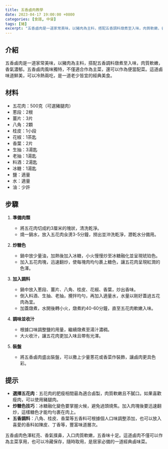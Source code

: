 ```yaml
---
title: 五香鹵肉教學
date: 2023-04-17 19:00:00 +0800
categories: [食譜, 中餐]
tags: [豬] 
excerpt: "五香鹵肉是一道家常美味，以豬肉為主料，搭配五香調料燉煮至入味，肉質軟嫩，香氣濃郁。五香鹵肉風味獨特，不僅適合作為主菜，還可以作為便當配菜。這道鹵味道鮮美，可以冷熱兩吃，是一道老少皆宜的經典美食"
---
```


## 介紹
五香鹵肉是一道家常美味，以豬肉為主料，搭配五香調料燉煮至入味，肉質軟嫩，香氣濃郁。五香鹵肉風味獨特，不僅適合作為主菜，還可以作為便當配菜。這道鹵味道鮮美，可以冷熱兩吃，是一道老少皆宜的經典美食。

## 材料
- 五花肉：500克（可選豬腿肉）
- 蔥段：2根
- 薑片：3片
- 八角：2顆
- 桂皮：1小段
- 花椒：1茶匙
- 香葉：2片
- 生抽：3湯匙
- 老抽：1湯匙
- 料酒：2湯匙
- 冰糖：1湯匙
- 鹽：適量
- 水：適量
- 油：少許

## 步驟

1. **準備肉類**  
   - 將五花肉切成約3厘米的塊狀，清洗乾淨。
   - 燒一鍋水，放入五花肉汆燙3-5分鐘，撈出並沖洗乾淨，瀝乾水分備用。

2. **炒糖色**  
   - 鍋中放少量油，加熱後加入冰糖，小火慢慢炒至冰糖融化並呈現琥珀色。
   - 加入五花肉塊，迅速翻炒，使每塊肉均勻裹上糖色，讓五花肉呈現紅潤的色澤。

3. **加入調料**  
   - 鍋中放入蔥段、薑片、八角、桂皮、花椒、香葉，炒出香味。
   - 倒入料酒、生抽、老抽，攪拌均勻，再加入適量水，水量以剛好蓋過五花肉為宜。
   - 加蓋燉煮，水開後轉小火，燉煮約40-60分鐘，直至五花肉軟嫩入味。

4. **調味並收汁**  
   - 根據口味調整鹽的用量，繼續燉煮至湯汁濃稠。
   - 大火收汁，讓五花肉更加入味且帶有光澤。

5. **裝盤**  
   - 將五香鹵肉盛出裝盤，可以撒上少量蔥花或香菜作裝飾，讓鹵肉更具色彩。

## 提示
- **選擇五花肉**：五花肉的肥瘦相間最為適合鹵製，肉質軟嫩且不膩口。如果喜歡瘦肉，可以使用豬腿肉。
- **炒糖色技巧**：冰糖融化變色要掌握火候，避免過頭燒焦。加入肉塊後要迅速翻炒，這樣糖色才能均勻裹在肉上。
- **五香調料**：八角、桂皮、香葉等五香料可根據個人口味調整添加，也可以放入喜愛的香料如陳皮、丁香等，豐富味道層次。

五香鹵肉色澤紅亮、香氣撲鼻，入口肉質軟嫩，五香味十足。這道鹵肉不僅可以作為主菜享用，也可以冷藏保存，隨時取用，是居家必備的一道經典鹵味菜。
